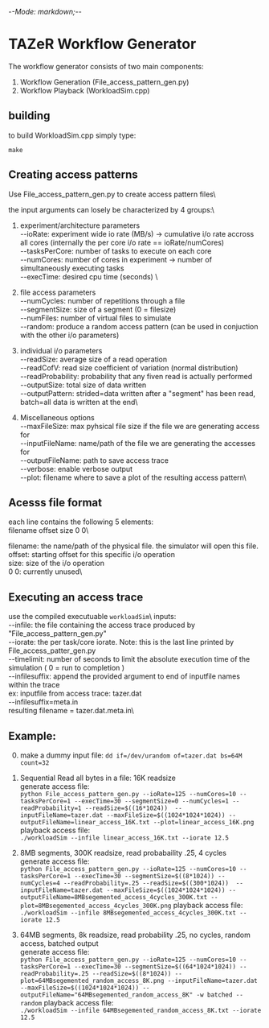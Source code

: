 -*-Mode: markdown;-*-

TAZeR Workflow Generator
============================================================

The workflow generator consists of two main components:

1. Workflow Generation (File_access_pattern_gen.py)
2. Workflow Playback (WorkloadSim.cpp)


building
-----------
to build WorkloadSim.cpp simply type:

`make`


Creating access patterns
-------------------------
Use File_access_pattern_gen.py to create access pattern files\

the input arguments can losely be characterized by 4 groups:\

1. experiment/architecture parameters\
    --ioRate: experiment wide io rate (MB/s) -> cumulative i/o rate accross all cores (internally the per core i/o rate == ioRate/numCores)\
    --tasksPerCore: number of tasks to execute on each core \
    --numCores: number of cores in experiment -> number of simultaneously executing tasks\
    --execTime: desired cpu time (seconds) \

2. file access parameters\
    --numCycles: number of repetitions through a file\
    --segmentSize: size of a segment (0 = filesize)\
    --numFiles: number of virtual files to simulate \
    --random: produce a random access pattern (can be used in conjuction with the other i/o parameters)

4. individual i/o parameters\
    --readSize: average size of a read operation\
    --readCofV: read size coefficient of variation (normal distribution)\
    --readProbability: probability that any fiven read is actually performed \
    --outputSize: total size of data written\
    --outputPattern: strided=data written after a "segment" has been read, batch=all data is written at the end\

3. Miscellaneous options\
    --maxFileSize: max pyhsical file size if the file we are generating access for \
    --inputFileName: name/path of the file we are generating the accesses for\
    --outputFileName: path to save access trace\
    --verbose: enable verbose output\
    --plot: filename where to save a plot of the resulting access pattern\


Acesss file format
------------------------
each line contains the following 5 elements:\
filename offset size 0 0\


filename: the name/path of the physical file. the simulator will open this file.\
offset: starting offset for this specific i/o operation\
size: size of the i/o operation\
0 0: currently unused\

Executing an access trace
--------------------------
use the compiled executuable `workloadSim`\ 
inputs:\
--infile: the file containing the access trace produced by "File_access_pattern_gen.py"\
--iorate: the per task/core iorate. Note: this is the last line printed by File_access_patter_gen.py \
--timelimit: number of seconds to limit the absolute execution time of the simulation ( 0 = run to completion )\
--infilesuffix: append the provided argument to end of inputfile names within the trace\
    ex: inputfile from access trace: tazer.dat \
        --infilesuffix=meta.in \
        resulting filename = tazer.dat.meta.in\


Example:
------------
0. make a dummy input file:
`dd if=/dev/urandom of=tazer.dat bs=64M count=32`

1. Sequential Read all bytes in a file: 16K readsize\
generate access file:\
`python File_access_pattern_gen.py --ioRate=125 --numCores=10 --tasksPerCore=1 --execTime=30 --segmentSize=0 --numCycles=1 --readProbability=1 --readSize=$((16*1024))  --inputFileName=tazer.dat --maxFileSize=$((1024*1024*1024)) --outputFileName=linear_access_16K.txt --plot=linear_access_16K.png`
playback access file:\
`./workloadSim --infile linear_access_16K.txt --iorate 12.5`


2. 8MB segments, 300K readsize, read probabaility .25, 4 cycles\
generate access file:\
`python File_access_pattern_gen.py --ioRate=125 --numCores=10 --tasksPerCore=1 --execTime=30 --segmentSize=$((8*1024)) --numCycles=4 --readProbability=.25 --readSize=$((300*1024))  --inputFileName=tazer.dat --maxFileSize=$((1024*1024*1024)) --outputFileName=8MBsegemented_access_4cycles_300K.txt --plot=8MBsegemented_access_4cycles_300K.png`
playback access file:\
`./workloadSim --infile 8MBsegemented_access_4cycles_300K.txt --iorate 12.5`

3. 64MB segments, 8k readsize, read probability .25, no cycles, random access, batched output\
generate access file:\
`python File_access_pattern_gen.py --ioRate=125 --numCores=10 --tasksPerCore=1 --execTime=30 --segmentSize=$((64*1024*1024)) --readProbability=.25 --readSize=$((8*1024)) --plot=64MBsegemented_random_access_8K.png --inputFileName=tazer.dat --maxFileSize=$((1024*1024*1024)) --outputFileName="64MBsegemented_random_access_8K" -w batched --random`
playback access file:\
`./workloadSim --infile 64MBsegemented_random_access_8K.txt --iorate 12.5`


